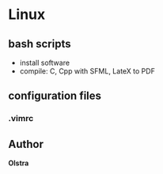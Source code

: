# Linux

## bash scripts
* install software
* compile: C, Cpp with SFML, LateX to PDF

## configuration files

### .vimrc

## Author
**Olstra**
